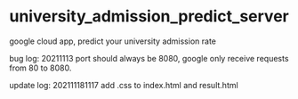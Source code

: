 # university_admission_predict_server
google cloud app, predict your university admission rate

bug log:
20211113 port should always be 8080, google only receive requests from 80 to 8080.

update log:
202111181117 add .css to index.html and result.html

